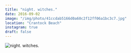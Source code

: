 ```yaml
---
title: "night. witches."
date: 2016-09-02
image: "/img/photo/41ccdab5166d0a60c2f12ff06a1bc3c7.jpg"
location: "Crantock Beach"
instagram: true
draft: false
---
```


![night. witches.](/img/photo/41ccdab5166d0a60c2f12ff06a1bc3c7.jpg)
